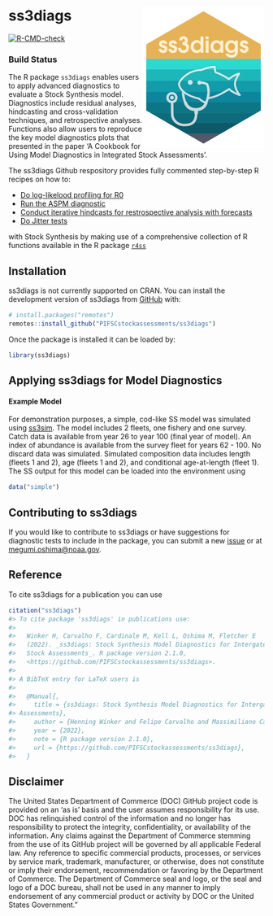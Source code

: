
<!-- README.md is generated from README.Rmd. Please edit that file -->

# ss3diags <a href="http://pifscstockassessments.github.io/ss3diags/"><img src="man/figures/logo.png" align="right" /></a>

<!-- badges: start -->

[![R-CMD-check](https://github.com/r4ss/r4ss/workflows/R-CMD-check/badge.svg)](https://github.com/PIFSCstockassessments/ss3diags/actions)
<!-- badges: end -->

### Build Status

The R package `ss3diags` enables users to apply advanced diagnostics to
evaluate a Stock Synthesis model. Diagnostics include residual analyses,
hindcasting and cross-validation techniques, and retrospective analyses.
Functions also allow users to reproduce the key model diagnostics plots
that presented in the paper ‘A Cookbook for Using Model Diagnostics in
Integrated Stock Assessments’.


The ss3diags Github respository provides fully commented
step-by-step R recipes on how to:

- [Do log-likelood profiling for
  R0](https://github.com/PIFSCstockassessments/ss3diags/blob/master/Cookbook/Likelihood_profile_R0_example.R)
- [Run the ASPM
  diagnostic](https://github.com/PIFSCstockassessments/ss3diags/blob/master/Cookbook/Setup_ASPM_example.R)
- [Conduct iterative hindcasts for restrospective analysis with
  forecasts](https://pifscstockassessments.github.io/ss3diags/articles/Retrospective-Analysis.html)
- [Do Jitter
  tests](https://github.com/PIFSCstockassessments/ss3diags/blob/master/Cookbook/Jitter_test_example.R)

with Stock Synthesis by making use of a comprehensive collection of R
functions available in the R package
[`r4ss`](https://github.com/r4ss/r4ss)

## Installation

ss3diags is not currently supported on CRAN. You can install the
development version of ss3diags from [GitHub](https://github.com/) with:

``` r
# install.packages("remotes")
remotes::install_github("PIFSCstockassessments/ss3diags")
```

Once the package is installed it can be loaded by:

``` r
library(ss3diags)
```

## Applying ss3diags for Model Diagnostics

#### Example Model

For demonstration purposes, a simple, cod-like SS model was simulated
using [ss3sim](https://github.com/ss3sim/ss3sim). The model includes 2
fleets, one fishery and one survey. Catch data is available from year 26
to year 100 (final year of model). An index of abundance is available
from the survey fleet for years 62 - 100. No discard data was simulated.
Simulated composition data includes length (fleets 1 and 2), age (fleets
1 and 2), and conditional age-at-length (fleet 1). The SS output for
this model can be loaded into the environment using

``` r
data("simple")
```

## Contributing to ss3diags

If you would like to contribute to ss3diags or have suggestions for
diagnostic tests to include in the package, you can submit a new
[issue](https://github.com/PIFSCstockassessments/ss3diags/issues) or at
<megumi.oshima@noaa.gov>.

## Reference

To cite ss3diags for a publication you can use

``` r
citation("ss3diags")
#> To cite package 'ss3diags' in publications use:
#> 
#>   Winker H, Carvalho F, Cardinale M, Kell L, Oshima M, Fletcher E
#>   (2022). _ss3diags: Stock Synthesis Model Diagnostics for Intergated
#>   Stock Assessments_. R package version 2.1.0,
#>   <https://github.com/PIFSCstockassessments/ss3diags>.
#> 
#> A BibTeX entry for LaTeX users is
#> 
#>   @Manual{,
#>     title = {ss3diags: Stock Synthesis Model Diagnostics for Intergated Stock
#> Assessments},
#>     author = {Henning Winker and Felipe Carvalho and Massimiliano Cardinale and Laurence Kell and Megumi Oshima and Eric Fletcher},
#>     year = {2022},
#>     note = {R package version 2.1.0},
#>     url = {https://github.com/PIFSCstockassessments/ss3diags},
#>   }
```

## Disclaimer

The United States Department of Commerce (DOC) GitHub project code is
provided on an ‘as is’ basis and the user assumes responsibility for its
use. DOC has relinquished control of the information and no longer has
responsibility to protect the integrity, confidentiality, or
availability of the information. Any claims against the Department of
Commerce stemming from the use of its GitHub project will be governed by
all applicable Federal law. Any reference to specific commercial
products, processes, or services by service mark, trademark,
manufacturer, or otherwise, does not constitute or imply their
endorsement, recommendation or favoring by the Department of Commerce.
The Department of Commerce seal and logo, or the seal and logo of a DOC
bureau, shall not be used in any manner to imply endorsement of any
commercial product or activity by DOC or the United States Government.”

<!-- What is special about using `README.Rmd` instead of just `README.md`? You can include R chunks

You'll still need to render `README.Rmd` regularly, to keep `README.md` up-to-date. `devtools::build_readme()` is handy for this. You could also use GitHub Actions to re-render `README.Rmd` every time you push. An example workflow can be found here: <https://github.com/r-lib/actions/tree/v1/examples>.

In that case, don't forget to commit and push the resulting figure files, so they display on GitHub and CRAN.-->
